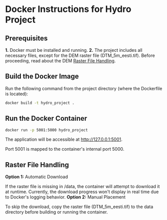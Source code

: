 # Docker Instructions for Hydro Project # 

## Prerequisites ##

__1.__ Docker must be installed and running.
__2.__ The project includes all necessary files, except for the DEM raster file (DTM_5m_eesti.tif).
Before proceeding, read about the DEM [Raster File Handling](#raster).


## Build the Docker Image ## 
Run the following command from the project directory (where the Dockerfile is located):
```bash
docker build -t hydro_project .
```

## Run the Docker Container ##
```bash
docker run -p 5001:5000 hydro_project
```
The application will be accessible at http://127.0.0.1:5001.

Port 5001 is mapped to the container's internal port 5000.


## Raster File Handling ##
<a id="raster"></a>

__Option 1:__ Automatic Download

If the raster file is missing in /data, the container will attempt to download it at runtime. Currently, the download progress won't display in real time due to Docker's logging behavior.
__Option 2:__ Manual Placement

To skip the download, copy the raster file (DTM_5m_eesti.tif) to the data directory before building or running the container.
